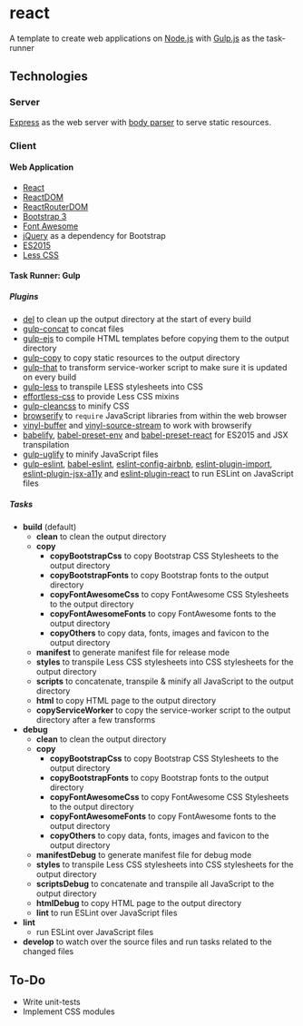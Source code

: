 # react

A template to create web applications on [Node.js](https://nodejs.org/) with [Gulp.js](https://www.npmjs.com/package/gulp) as the task-runner

## Technologies

### Server

[Express](https://www.npmjs.com/package/express) as the web server with [body parser](https://www.npmjs.com/package/body-parser) to serve static resources.

### Client

#### Web Application

 - [React](https://facebook.github.io/react/)
 - [ReactDOM](https://facebook.github.io/react/docs/react-dom.html)
 - [ReactRouterDOM](https://www.npmjs.com/package/react-router-dom)
 - [Bootstrap 3](https://getbootstrap.com/docs/3.3/)
 - [Font Awesome](http://fontawesome.io/)
 - [jQuery](https://jquery.com/) as a dependency for Bootstrap
 - [ES2015](http://es6-features.org/)
 - [Less CSS](http://lesscss.org/)

#### Task Runner: Gulp

##### Plugins

 - [del](https://www.npmjs.com/package/del) to clean up the output directory at the start of every build
 - [gulp-concat](https://www.npmjs.com/package/gulp-concat) to concat files
 - [gulp-ejs](https://www.npmjs.com/package/gulp-ejs) to compile HTML templates before copying them to the output directory
 - [gulp-copy](https://www.npmjs.com/package/gulp-copy) to copy static resources to the output directory
 - [gulp-that](https://www.npmjs.com/package/gulp-that) to transform service-worker script to make sure it is updated on every build
 - [gulp-less](https://www.npmjs.com/package/gulp-less) to transpile LESS stylesheets into CSS
 - [effortless-css](https://www.npmjs.com/package/effortless-css) to provide Less CSS mixins
 - [gulp-cleancss](https://www.npmjs.com/package/gulp-cleancss) to minify CSS
 - [browserify](https://www.npmjs.com/package/browserify) to `require` JavaScript libraries from within the web browser
 - [vinyl-buffer](https://www.npmjs.com/package/vinyl-buffer) and [vinyl-source-stream](https://www.npmjs.com/package/vinyl-source-stream) to work with browserify
 - [babelify](https://www.npmjs.com/package/babelify), [babel-preset-env](https://www.npmjs.com/package/babel-preset-env) and [babel-preset-react](https://www.npmjs.com/package/babel-preset-react) for ES2015 and JSX transpilation
 - [gulp-uglify](https://www.npmjs.com/package/gulp-uglify) to minify JavaScript files
 - [gulp-eslint](https://www.npmjs.com/package/gulp-eslint), [babel-eslint](https://www.npmjs.com/package/babel-eslint), [eslint-config-airbnb](https://www.npmjs.com/package/eslint-config-airbnb), [eslint-plugin-import](https://www.npmjs.com/package/eslint-plugin-import), [eslint-plugin-jsx-a11y](https://www.npmjs.com/package/eslint-plugin-jsx-a11y) and [eslint-plugin-react](https://www.npmjs.com/package/eslint-plugin-react) to run ESLint on JavaScript files

##### Tasks

 - **build** (default)
   - **clean** to clean the output directory
   - **copy**
     - **copyBootstrapCss** to copy Bootstrap CSS Stylesheets to the output directory
     - **copyBootstrapFonts** to copy Bootstrap fonts to the output directory
     - **copyFontAwesomeCss** to copy FontAwesome CSS Stylesheets to the output directory
     - **copyFontAwesomeFonts** to copy FontAwesome fonts to the output directory
     - **copyOthers** to copy data, fonts, images and favicon to the output directory
   - **manifest** to generate manifest file for release mode
   - **styles** to transpile Less CSS stylesheets into CSS stylesheets for the output directory
   - **scripts** to concatenate, transpile & minify all JavaScript to the output directory
   - **html** to copy HTML page to the output directory
   - **copyServiceWorker** to copy the service-worker script to the output directory after a few transforms
 - **debug**
   - **clean** to clean the output directory
   - **copy**
     - **copyBootstrapCss** to copy Bootstrap CSS Stylesheets to the output directory
     - **copyBootstrapFonts** to copy Bootstrap fonts to the output directory
     - **copyFontAwesomeCss** to copy FontAwesome CSS Stylesheets to the output directory
     - **copyFontAwesomeFonts** to copy FontAwesome fonts to the output directory
     - **copyOthers** to copy data, fonts, images and favicon to the output directory
   - **manifestDebug** to generate manifest file for debug mode
   - **styles** to transpile Less CSS stylesheets into CSS stylesheets for the output directory
   - **scriptsDebug** to concatenate and transpile all JavaScript to the output directory
   - **htmlDebug** to copy HTML page to the output directory
   - **lint** to run ESLint over JavaScript files
 - **lint**
   - run ESLint over JavaScript files
 - **develop** to watch over the source files and run tasks related to the changed files

## To-Do

 - Write unit-tests
 - Implement CSS modules
